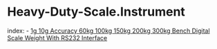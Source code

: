 # Heavy-Duty-Scale.Instrument
index: - [1g 10g Accuracy 60kg 100kg 150kg 200kg 300kg Bench Digital Scale Weight With RS232 Interface](https://www.aliexpress.us/item/2251832631522804.html)
